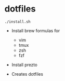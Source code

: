 # dotfiles

```
./install.sh
```

- Install brew formulas for
    * vim
    * tmux
    * zsh
    * fzf

- Install prezto

- Creates dotfiles